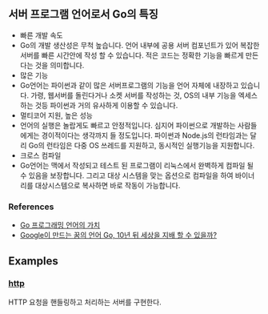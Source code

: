 ## 서버 프로그램 언어로서 Go의 특징

- 빠른 개발 속도
 -  Go의 개발 생산성은 무척 높습니다. 언어 내부에 공용 서버 컴포넌트가 있어 복잡한 서버를 빠른 시간안에 작성 할 수 있습니다. 적은 코드는 정확한 기능을 빠르게 만든다는 것을 의미합니다.
- 많은 기능
 - Go언어는 파이썬과 같이 많은 서버프로그램의 기능을 언어 자체에 내장하고 있습니다. 가령, 웹서버를 돌린다거나 소켓 서버를 작성하는 것, OS의 내부 기능을 엑세스하는 것등 파이썬과 거의 유사하게 이용할 수 있습니다.
- 멀티코어 지원, 높은 성능
 - 언어의 실행은 놀랍게도 빠르고 안정적입니다. 심지어 파이썬으로 개발하는 사람들에게는 경이적이다는 생각까지 들 정도입니다. 파이썬과 Node.js의 런타임과는 달리 Go의 런타임은 다중 OS 쓰레드를 지원하고, 동시적인 실행기능을 지원합니다.
- 크로스 컴파일
 - Go언어는 맥에서 작성되고 테스트 된 프로그램이 리눅스에서 완벽하게 컴파일 될 수 있음을 보장합니다. 그리고 대상 시스템을 맞는 옵션으로 컴파일을 하여 바이너리를 대상시스템으로 복사하면 바로 작동이 가능합니다.

### References

- [Go 프로그래밍 언어의 가치](http://younghoonhong.blogspot.kr/2013/09/go.html)
- [Google이 만드는 꿈의 언어 Go, 10년 뒤 세상을 지배 할 수 있을까?](http://apps.iamday.net/apps/talk/662/view.iamday?con=iphone)

## Examples

### [http](Examples/http)

HTTP 요청을 핸들링하고 처리하는 서버를 구현한다.
